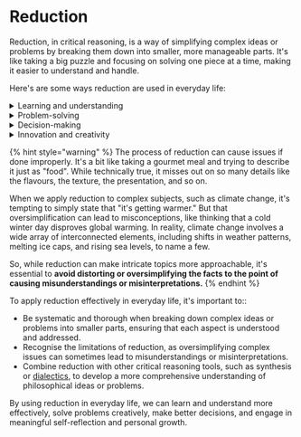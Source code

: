# Reduction

Reduction, in critical reasoning, is a way of simplifying complex ideas or problems by breaking them down into smaller, more manageable parts. It's like taking a big puzzle and focusing on solving one piece at a time, making it easier to understand and handle.

Here's are some ways reduction are used in everyday life:

<details>

<summary>Learning and understanding</summary>

Reduction helps us grasp complex philosophical concepts by dividing them into smaller ideas or components that are easier to comprehend and relate to our own experiences.

</details>

<details>

<summary>Problem-solving</summary>

Reduction can be used to analyse and tackle moral or ethical dilemmas by breaking them down into simpler aspects and considering each one individually.

</details>

<details>

<summary>Decision-making</summary>

Reduction allows us to make more informed and well-reasoned decisions by evaluating different options and their implications piece by piece, rather than being overwhelmed by the complexity of the whole situation.

</details>

<details>

<summary>Innovation and creativity</summary>

Anomalies can inspire new ideas or solutions by challenging conventional thinking and encouraging us to look for alternative explanations or approaches.

</details>

{% hint style="warning" %}
The process of reduction can cause issues if done improperly. It's a bit like taking a gourmet meal and trying to describe it just as "food". While technically true, it misses out on so many details like the flavours, the texture, the presentation, and so on.&#x20;

When we apply reduction to complex subjects, such as climate change, it's tempting to simply state that "it's getting warmer." But that oversimplification can lead to misconceptions, like thinking that a cold winter day disproves global warming. In reality, climate change involves a wide array of interconnected elements, including shifts in weather patterns, melting ice caps, and rising sea levels, to name a few.&#x20;

So, while reduction can make intricate topics more approachable, it's essential to **avoid distorting or oversimplifying the facts to the point of causing misunderstandings or misinterpretations.**
{% endhint %}

To apply reduction effectively in everyday life, it's important to::

* Be systematic and thorough when breaking down complex ideas or problems into smaller parts, ensuring that each aspect is understood and addressed.
* Recognise the limitations of reduction, as oversimplifying complex issues can sometimes lead to misunderstandings or misinterpretations.
*   Combine reduction with other critical reasoning tools, such as synthesis or [dialectics](dialectics.md), to develop a more comprehensive understanding of philosophical ideas or problems.



By using reduction in everyday life, we can learn and understand more effectively, solve problems creatively, make better decisions, and engage in meaningful self-reflection and personal growth.
